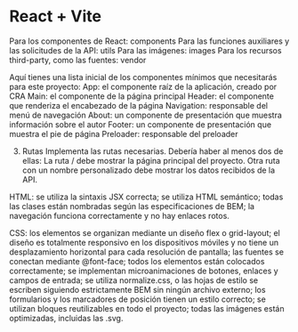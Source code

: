 # React + Vite

Para los componentes de React: components
Para las funciones auxiliares y las solicitudes de la API: utils
Para las imágenes: images
Para los recursos third-party, como las fuentes: vendor

Aquí tienes una lista inicial de los componentes mínimos que necesitarás para este proyecto:
App: el componente raíz de la aplicación, creado por CRA
Main: el componente de la página principal
Header: el componente que renderiza el encabezado de la página
Navigation: responsable del menú de navegación
About: un componente de presentación que muestra información sobre el autor
Footer: un componente de presentación que muestra el pie de página
Preloader: responsable del preloader

3. Rutas
   Implementa las rutas necesarias. Debería haber al menos dos de ellas:
   La ruta / debe mostrar la página principal del proyecto.
   Otra ruta con un nombre personalizado debe mostrar los datos recibidos de la API.

HTML:
se utiliza la sintaxis JSX correcta;
se utiliza HTML semántico;
todas las clases están nombradas según las especificaciones de BEM;
la navegación funciona correctamente y no hay enlaces rotos.

CSS:
los elementos se organizan mediante un diseño flex o grid-layout;
el diseño es totalmente responsivo en los dispositivos móviles y no tiene un desplazamiento horizontal para cada resolución de pantalla;
las fuentes se conectan mediante @font-face;
todos los elementos están colocados correctamente;
se implementan microanimaciones de botones, enlaces y campos de entrada;
se utiliza normalize.сss, o las hojas de estilo se escriben siguiendo estrictamente BEM sin ningún archivo externo;
los formularios y los marcadores de posición tienen un estilo correcto;
se utilizan bloques reutilizables en todo el proyecto;
todas las imágenes están optimizadas, incluidas las .svg.
